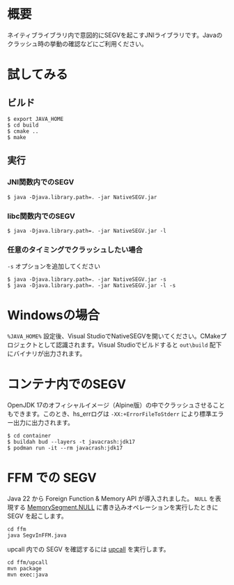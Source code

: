 # 概要

ネイティブライブラリ内で意図的にSEGVを起こすJNIライブラリです。Javaのクラッシュ時の挙動の確認などにご利用ください。

# 試してみる

## ビルド

```
$ export JAVA_HOME
$ cd build
$ cmake ..
$ make
```

## 実行

### JNI関数内でのSEGV

```
$ java -Djava.library.path=. -jar NativeSEGV.jar
```

### libc関数内でのSEGV

```
$ java -Djava.library.path=. -jar NativeSEGV.jar -l
```

### 任意のタイミングでクラッシュしたい場合

`-s` オプションを追加してください

```
$ java -Djava.library.path=. -jar NativeSEGV.jar -s
$ java -Djava.library.path=. -jar NativeSEGV.jar -l -s
```

# Windowsの場合

`%JAVA_HOME%` 設定後、Visual StudioでNativeSEGVを開いてください。CMakeプロジェクトとして認識されます。Visual Studioでビルドすると `out\build` 配下にバイナリが出力されます。

# コンテナ内でのSEGV

OpenJDK 17のオフィシャルイメージ（Alpine版）の中でクラッシュさせることもできます。このとき、hs_errログは `-XX:+ErrorFileToStderr` により標準エラー出力に出力されます。

```
$ cd container
$ buildah bud --layers -t javacrash:jdk17
$ podman run -it --rm javacrash:jdk17
```

# FFM での SEGV

Java 22 から Foreign Function & Memory API が導入されました。 `NULL` を表現する [MemorySegment.NULL](https://docs.oracle.com/en/java/javase/22/docs/api/java.base/java/lang/foreign/MemorySegment.html#NULL) に書き込みオペレーションを実行したときに SEGV を起こします。

```
cd ffm
java SegvInFFM.java
```

upcall 内での SEGV を確認するには [upcall](ffm/upcall) を実行します。

```
cd ffm/upcall
mvn package
mvn exec:java
```
